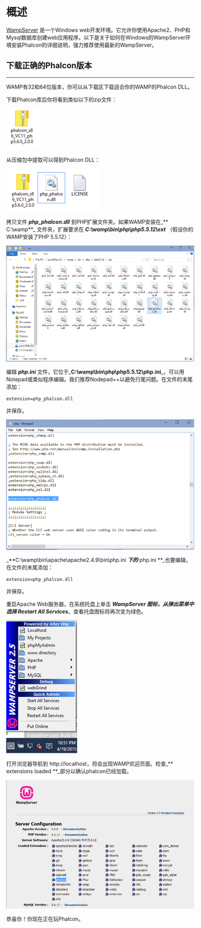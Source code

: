 # 概述

[WampServer](http://www.wampserver.com/en/) 是一个Windows web开发环境。它允许你使用Apache2、PHP和Mysql数据库创建web应用程序。以下是关于如何在Windows的WampServer环境安装Phalcon的详细说明，强力推荐使用最新的WampServer。

## 下载正确的Phalcon版本

---

WAMP有32和64位版本，你可以从下载区下载适合你的WAMP的Phalcon DLL。



下载Phalcon库后你将看到类似以下的zip文件：

![](/assets/import9.png)

从压缩包中提取可以得到Phalcon DLL：

![](/assets/import10.png)

拷贝文件 _**php\_phalcon.dll**_ 到PHP扩展文件夹。如果WAMP安装在_** C:\wamp**_ 文件夹，扩展要求在 _**C:\wamp\bin\php\php5.5.12\ext**_ （假设你的WAMP安装了PHP 5.5.12）：

![](/assets/import11.png)

编辑 _**php.ini**_ 文件，它位于_**C:\wamp\bin\php\php5.5.12\php.ini**_，可以用Notepad或类似程序编辑。我们推荐Nodepad++以避免行尾问题。在文件的末尾添加：

```
extension=php_phalcon.dll
```

并保存。

![](/assets/import12.png)

_**C:\wamp\bin\apache\apache2.4.9\bin\php.ini **_下的_** php.ini **_也要编辑，在文件的末尾添加：

```
extension=php_phalcon.dll
```

并保存。



重启Apache Web服务器，在系统托盘上单击 _**WampServer **_图标，从弹出菜单中选择_** Restart All Services**_。查看托盘图标将再次变为绿色。

![](/assets/import13.png)

打开浏览器导航到 http://localhost，将会出现WAMP欢迎页面。检查_** extensions loaded **_部分以确认phalcon已经加载。

![](/assets/import14.png)

恭喜你！你现在正在玩Phalcon。



